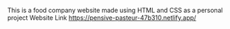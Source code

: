 This is a food company website made using HTML and CSS as a personal project
Website Link https://pensive-pasteur-47b310.netlify.app/
